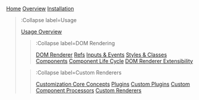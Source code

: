 [Home](/)
[Overview](/docs/overview)
[Installation](/docs/install)


> :Collapse label=Usage
>
> [Usage Overview](/docs/usage/overview)
>
> > :Collapse label=DOM Rendering
> >
> > [DOM Renderer](/docs/usage/dom/overview)
> > [Refs](/docs/usage/dom/ref)
> > [Inputs & Events](/docs/usage/dom/inputs-and-events)
> > [Styles & Classes](/docs/usage/dom/styles-and-classes)
> > [Components](/docs/usage/dom/components)
> > [Component Life Cycle](/docs/usage/dom/component-life-cycle)
> > [DOM Renderer Extensibility](/docs/usage/dom/extensibility)
>
> > :Collapse label=Custom Renderers
> >
> > [Customization Core Concepts](/docs/usage/custom-renderers/core-concepts)
> > [Plugins](/docs/usage/custom-renderers/plugins)
> > [Custom Plugins](/docs/usage/custom-renderers/custom-plugins)
> > [Custom Component Processors](/docs/usage/custom-renderers/custom-component-processors)
> > [Custom Renderers](/docs/usage/custom-renderers/custom-renderers)
